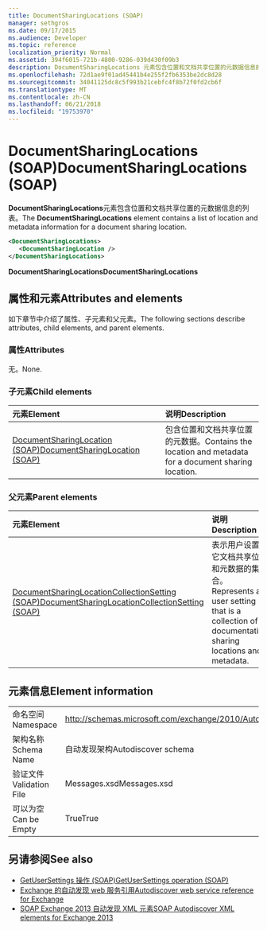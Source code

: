```yaml
---
title: DocumentSharingLocations (SOAP)
manager: sethgros
ms.date: 09/17/2015
ms.audience: Developer
ms.topic: reference
localization_priority: Normal
ms.assetid: 394f6015-721b-4800-9286-039d430f09b3
description: DocumentSharingLocations 元素包含位置和文档共享位置的元数据信息的列表。
ms.openlocfilehash: 72d1ae9f01ad45441b4e255f2fb6353be2dc8d28
ms.sourcegitcommit: 34041125dc8c5f993b21cebfc4f8b72f0fd2cb6f
ms.translationtype: MT
ms.contentlocale: zh-CN
ms.lasthandoff: 06/21/2018
ms.locfileid: "19753970"
---
```

# <a name="documentsharinglocations-soap"></a><span data-ttu-id="2f8ba-103">DocumentSharingLocations (SOAP)</span><span class="sxs-lookup"><span data-stu-id="2f8ba-103">DocumentSharingLocations (SOAP)</span></span>

<span data-ttu-id="2f8ba-104">**DocumentSharingLocations**元素包含位置和文档共享位置的元数据信息的列表。</span><span class="sxs-lookup"><span data-stu-id="2f8ba-104">The **DocumentSharingLocations** element contains a list of location and metadata information for a document sharing location.</span></span> 
  
```XML
<DocumentSharingLocations>
   <DocumentSharingLocation />
</DocumentSharingLocations>
```

 <span data-ttu-id="2f8ba-105">**DocumentSharingLocations**</span><span class="sxs-lookup"><span data-stu-id="2f8ba-105">**DocumentSharingLocations**</span></span>
## <a name="attributes-and-elements"></a><span data-ttu-id="2f8ba-106">属性和元素</span><span class="sxs-lookup"><span data-stu-id="2f8ba-106">Attributes and elements</span></span>

<span data-ttu-id="2f8ba-107">如下章节中介绍了属性、子元素和父元素。</span><span class="sxs-lookup"><span data-stu-id="2f8ba-107">The following sections describe attributes, child elements, and parent elements.</span></span>
  
### <a name="attributes"></a><span data-ttu-id="2f8ba-108">属性</span><span class="sxs-lookup"><span data-stu-id="2f8ba-108">Attributes</span></span>

<span data-ttu-id="2f8ba-109">无。</span><span class="sxs-lookup"><span data-stu-id="2f8ba-109">None.</span></span>
  
### <a name="child-elements"></a><span data-ttu-id="2f8ba-110">子元素</span><span class="sxs-lookup"><span data-stu-id="2f8ba-110">Child elements</span></span>

|<span data-ttu-id="2f8ba-111">**元素**</span><span class="sxs-lookup"><span data-stu-id="2f8ba-111">**Element**</span></span>|<span data-ttu-id="2f8ba-112">**说明**</span><span class="sxs-lookup"><span data-stu-id="2f8ba-112">**Description**</span></span>|
|:-----|:-----|
|[<span data-ttu-id="2f8ba-113">DocumentSharingLocation (SOAP)</span><span class="sxs-lookup"><span data-stu-id="2f8ba-113">DocumentSharingLocation (SOAP)</span></span>](documentsharinglocation-soap.md) <br/> |<span data-ttu-id="2f8ba-114">包含位置和文档共享位置的元数据。</span><span class="sxs-lookup"><span data-stu-id="2f8ba-114">Contains the location and metadata for a document sharing location.</span></span>  <br/> |
   
### <a name="parent-elements"></a><span data-ttu-id="2f8ba-115">父元素</span><span class="sxs-lookup"><span data-stu-id="2f8ba-115">Parent elements</span></span>

|<span data-ttu-id="2f8ba-116">**元素**</span><span class="sxs-lookup"><span data-stu-id="2f8ba-116">**Element**</span></span>|<span data-ttu-id="2f8ba-117">**说明**</span><span class="sxs-lookup"><span data-stu-id="2f8ba-117">**Description**</span></span>|
|:-----|:-----|
|[<span data-ttu-id="2f8ba-118">DocumentSharingLocationCollectionSetting (SOAP)</span><span class="sxs-lookup"><span data-stu-id="2f8ba-118">DocumentSharingLocationCollectionSetting (SOAP)</span></span>](documentsharinglocationcollectionsetting-soap.md) <br/> |<span data-ttu-id="2f8ba-119">表示用户设置，它文档共享位置和元数据的集合。</span><span class="sxs-lookup"><span data-stu-id="2f8ba-119">Represents a user setting that is a collection of documentation sharing locations and metadata.</span></span>  <br/> |
   
## <a name="element-information"></a><span data-ttu-id="2f8ba-120">元素信息</span><span class="sxs-lookup"><span data-stu-id="2f8ba-120">Element information</span></span>

|||
|:-----|:-----|
|<span data-ttu-id="2f8ba-121">命名空间</span><span class="sxs-lookup"><span data-stu-id="2f8ba-121">Namespace</span></span>  <br/> |http://schemas.microsoft.com/exchange/2010/Autodiscover  <br/> |
|<span data-ttu-id="2f8ba-122">架构名称</span><span class="sxs-lookup"><span data-stu-id="2f8ba-122">Schema Name</span></span>  <br/> |<span data-ttu-id="2f8ba-123">自动发现架构</span><span class="sxs-lookup"><span data-stu-id="2f8ba-123">Autodiscover schema</span></span>  <br/> |
|<span data-ttu-id="2f8ba-124">验证文件</span><span class="sxs-lookup"><span data-stu-id="2f8ba-124">Validation File</span></span>  <br/> |<span data-ttu-id="2f8ba-125">Messages.xsd</span><span class="sxs-lookup"><span data-stu-id="2f8ba-125">Messages.xsd</span></span>  <br/> |
|<span data-ttu-id="2f8ba-126">可以为空</span><span class="sxs-lookup"><span data-stu-id="2f8ba-126">Can be Empty</span></span>  <br/> |<span data-ttu-id="2f8ba-127">True</span><span class="sxs-lookup"><span data-stu-id="2f8ba-127">True</span></span>  <br/> |
   
## <a name="see-also"></a><span data-ttu-id="2f8ba-128">另请参阅</span><span class="sxs-lookup"><span data-stu-id="2f8ba-128">See also</span></span>

- [<span data-ttu-id="2f8ba-129">GetUserSettings 操作 (SOAP)</span><span class="sxs-lookup"><span data-stu-id="2f8ba-129">GetUserSettings operation (SOAP)</span></span>](getusersettings-operation-soap.md)
- [<span data-ttu-id="2f8ba-130">Exchange 的自动发现 web 服务引用</span><span class="sxs-lookup"><span data-stu-id="2f8ba-130">Autodiscover web service reference for Exchange</span></span>](autodiscover-web-service-reference-for-exchange.md)
- [<span data-ttu-id="2f8ba-131">SOAP Exchange 2013 自动发现 XML 元素</span><span class="sxs-lookup"><span data-stu-id="2f8ba-131">SOAP Autodiscover XML elements for Exchange 2013</span></span>](soap-autodiscover-xml-elements-for-exchange-2013.md)

